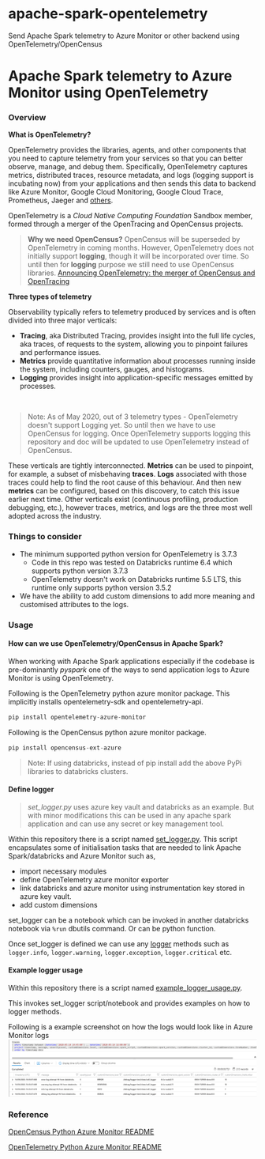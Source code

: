 # apache-spark-opentelemetry
Send Apache Spark telemetry to Azure Monitor or other backend using OpenTelemetry/OpenCensus

# Apache Spark telemetry to Azure Monitor using OpenTelemetry

### **Overview**
**What is OpenTelemetry?**

OpenTelemetry provides the libraries, agents, and other components that you need to capture telemetry from your services so that you can better observe, manage, and debug them. Specifically, OpenTelemetry captures metrics, distributed traces, resource metadata, and logs (logging support is incubating now) from your applications and then sends this data to backend like Azure Monitor, Google Cloud Monitoring, Google Cloud Trace, Prometheus, Jaeger and [others](https://opentelemetry.io/registry/?s=exporter).

OpenTelemetry is a *Cloud Native Computing Foundation* Sandbox member, formed through a merger of the OpenTracing and OpenCensus projects.

> **Why we need OpenCensus?** OpenCensus will be superseded by OpenTelemetry in coming months. However, OpenTelemetry does not initially support **logging**, though it will be incorporated over time. So until then for **logging** purpose we still need to use OpenCensus libraries. [Announcing OpenTelemetry: the merger of OpenCensus and OpenTracing](https://cloudblogs.microsoft.com/opensource/2019/05/23/announcing-opentelemetry-cncf-merged-opencensus-opentracing/)


**Three types of telemetry**

Observability typically refers to telemetry produced by services and is often divided into three major verticals:

* **Tracing**, aka Distributed Tracing, provides insight into the full life cycles, aka traces, of requests to the system, allowing you to pinpoint failures and performance issues.
* **Metrics** provide quantitative information about processes running inside the system, including counters, gauges, and histograms.
* **Logging** provides insight into application-specific messages emitted by processes.

 
> Note: As of May 2020, out of 3 telemetry types - OpenTelemetry doesn't support Logging yet. So until then we have to use OpenCensus for logging. Once OpenTelemetry supports logging this repository and doc will be updated to use OpenTelemetry instead of OpenCensus.

These verticals are tightly interconnected. **Metrics** can be used to pinpoint, for example, a subset of misbehaving **traces**. **Logs** associated with those traces could help to find the root cause of this behaviour. And then new **metrics** can be configured, based on this discovery, to catch this issue earlier next time. Other verticals exist (continuous profiling, production debugging, etc.), however traces, metrics, and logs are the three most well adopted across the industry.

### **Things to consider**

- The minimum supported python version for OpenTelemetry is 3.7.3	
    - Code in this repo was tested on Databricks runtime 6.4 which supports python version 3.7.3
    - OpenTelemetry doesn't work on Databricks runtime 5.5 LTS, this runtime only supports python version 3.5.2	
- We have the ability to add custom dimensions to add more meaning and customised attributes to the logs.

### **Usage**

#### **How can we use OpenTelemetry/OpenCensus in Apache Spark?**

When working with Apache Spark applications especially if the codebase is pre-dominantly *pyspark* one of the ways to send application logs to Azure Monitor is using OpenTelemetry.

Following is the OpenTelemetry python azure monitor package. This implicitly installs opentelemetry-sdk and opentelemetry-api.

````python
pip install opentelemetry-azure-monitor
````

Following is the OpenCensus python azure monitor package.
````python
pip install opencensus-ext-azure
````
> Note: If using databricks, instead of pip install add the above PyPi libraries to databricks clusters.

#### **Define logger**
> *set_logger.py* uses azure key vault and databricks as an example. But with minor modifications this can be used in any apache spark application and can use any secret or key management tool.

Within this repository there is a script named [set_logger.py](https://github.com/subashsivaji/apache-spark-opentelemetry/blob/fe5b8af70f36d352ace26e8dbfc03b798aa3aa07/set_logger.py). This script encapsulates some of initialisation tasks that are needed to link Apache Spark/databricks and Azure Monitor such as,
- import necessary modules
- define OpenTelemetry azure monitor exporter
- link databricks and azure monitor using instrumentation key stored in azure key vault.
- add custom dimensions

set_logger can be a notebook which can be invoked in another databricks notebook via `%run` dbutils command. Or can be python function.

Once set_logger is defined we can use any [logger](https://docs.python.org/3.7/library/logging.html#logging.Logger) methods such as `logger.info`, `logger.warning`, `logger.exception`, `logger.critical` etc.

#### **Example logger usage**
Within this repository there is a script named [example_logger_usage.py](https://github.com/subashsivaji/apache-spark-opentelemetry/blob/fe5b8af70f36d352ace26e8dbfc03b798aa3aa07/example_logger_usage.py).

This invokes set_logger script/notebook and provides examples on how to logger methods.

Following is a example screenshot on how the logs would look like in Azure Monitor logs
![alt text](screenshot_azure_monitor_log_datarbicks.png "")

### **Reference**

[OpenCensus Python Azure Monitor README]( https://github.com/census-instrumentation/opencensus-python/tree/master/contrib/opencensus-ext-azure )

[OpenTelemetry Python Azure Monitor README](https://github.com/microsoft/opentelemetry-azure-monitor-python)